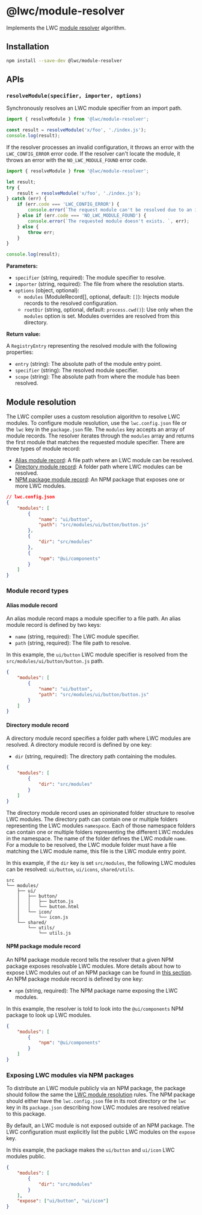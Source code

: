 # @lwc/module-resolver

Implements the LWC [module resolver](#module-resolution) algorithm.

## Installation

```sh
npm install --save-dev @lwc/module-resolver
```

## APIs

### `resolveModule(specifier, importer, options)`

Synchronously resolves an LWC module specifier from an import path.

```js
import { resolveModule } from '@lwc/module-resolver';

const result = resolveModule('x/foo', './index.js');
console.log(result);
```

If the resolver processes an invalid configuration, it throws an error with the `LWC_CONFIG_ERROR` error code. If the resolver can't locate the module, it throws an error with the `NO_LWC_MODULE_FOUND` error code.

```js
import { resolveModule } from '@lwc/module-resolver';

let result;
try {
    result = resolveModule('x/foo', './index.js');
} catch (err) {
    if (err.code === 'LWC_CONFIG_ERROR') {
        console.error(`The request module can't be resolved due to an invalid configuration`, err);
    } else if (err.code === 'NO_LWC_MODULE_FOUND') {
        console.error(`The requested module doesn't exists. `, err);
    } else {
        throw err;
    }
}

console.log(result);
```

**Parameters:**

-   `specifier` (string, required): The module specifier to resolve.
-   `importer` (string, required): The file from where the resolution starts.
-   `options` (object, optional):
    -   `modules` (ModuleRecord[], optional, default: `[]`): Injects module records to the resolved configuration.
    -   `rootDir` (string, optional, default: `process.cwd()`): Use only when the `modules` option is set. Modules overrides are resolved from this directory.

**Return value:**

A `RegistryEntry` representing the resolved module with the following properties:

-   `entry` (string): The absolute path of the module entry point.
-   `specifier` (string): The resolved module specifier.
-   `scope` (string): The absolute path from where the module has been resolved.

## Module resolution

The LWC compiler uses a custom resolution algorithm to resolve LWC modules. To configure module resolution, use the `lwc.config.json` file or the `lwc` key in the `package.json` file. The `modules` key accepts an array of module records. The resolver iterates through the `modules` array and returns the first module that matches the requested module specifier. There are three types of module record:

-   [Alias module record](#alias-module-record): A file path where an LWC module can be resolved.
-   [Directory module record](#directory-module-record): A folder path where LWC modules can be resolved.
-   [NPM package module record](#npm-package-module-record): An NPM package that exposes one or more LWC modules.

```json
// lwc.config.json
{
    "modules": [
        {
            "name": "ui/button",
            "path": "src/modules/ui/button/button.js"
        },
        {
            "dir": "src/modules"
        },
        {
            "npm": "@ui/components"
        }
    ]
}
```

### Module record types

#### Alias module record

An alias module record maps a module specifier to a file path. An alias module record is defined by two keys:

-   `name` (string, required): The LWC module specifier.
-   `path` (string, required): The file path to resolve.

In this example, the `ui/button` LWC module specifier is resolved from the `src/modules/ui/button/button.js` path.

```json
{
    "modules": [
        {
            "name": "ui/button",
            "path": "src/modules/ui/button/button.js"
        }
    ]
}
```

#### Directory module record

A directory module record specifies a folder path where LWC modules are resolved. A directory module record is defined by one key:

-   `dir` (string, required): The directory path containing the modules.

```json
{
    "modules": [
        {
            "dir": "src/modules"
        }
    ]
}
```

The directory module record uses an opinionated folder structure to resolve LWC modules. The directory path can contain one or multiple folders representing the LWC modules `namespace`. Each of those namespace folders can contain one or multiple folders representing the different LWC modules in the namespace. The name of the folder defines the LWC module `name`. For a module to be resolved, the LWC module folder must have a file matching the LWC module name, this file is the LWC module entry point.

In this example, if the `dir` key is set `src/modules`, the following LWC modules can be resolved: `ui/button`, `ui/icons`, `shared/utils`.

```
src
└── modules/
    ├── ui/
    │   ├── button/
    │   │   ├── button.js
    │   │   └── button.html
    │   └── icon/
    │       └── icon.js
    └── shared/
        └── utils/
            └── utils.js
```

#### NPM package module record

An NPM package module record tells the resolver that a given NPM package exposes resolvable LWC modules. More details about how to expose LWC modules out of an NPM package can be found in [this section](#exposing-lwc-modules-via-npm-packages). An NPM package module record is defined by one key:

-   `npm` (string, required): The NPM package name exposing the LWC modules.

In this example, the resolver is told to look into the `@ui/components` NPM package to look up LWC modules.

```json
{
    "modules": [
        {
            "npm": "@ui/components"
        }
    ]
}
```

### Exposing LWC modules via NPM packages

To distribute an LWC module publicly via an NPM package, the package should follow the same the [LWC module resolution](#module-resolution) rules. The NPM package should either have the `lwc.config.json` file in its root directory or the `lwc` key in its `package.json` describing how LWC modules are resolved relative to this package.

By default, an LWC module is not exposed outside of an NPM package. The LWC configuration must explicitly list the public LWC modules on the `expose` key.

In this example, the package makes the `ui/button` and `ui/icon` LWC modules public.

```json
{
    "modules": [
        {
            "dir": "src/modules"
        }
    ],
    "expose": ["ui/button", "ui/icon"]
}
```
